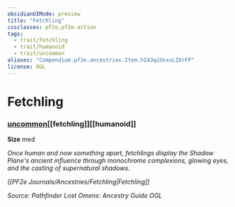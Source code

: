 ```yaml
---
obsidianUIMode: preview
title: "Fetchling"
cssclasses: pf2e,pf2e-action
tags:
  - trait/fetchling
  - trait/humanoid
  - trait/uncommon
aliases: "Compendium.pf2e.ancestries.Item.hIA3qiUsxvLZXrFP"
license: OGL
---
```

# Fetchling

### [uncommon](uncommon "Uncommon Rarity Trait")[[fetchling]][[humanoid]]



**Size** med


_Once human and now something apart, fetchlings display the Shadow Plane's ancient influence through monochrome complexions, glowing eyes, and the casting of supernatural shadows._

_[[PF2e Journals/Ancestries/Fetchling|Fetchling]]_

*Source: Pathfinder Lost Omens: Ancestry Guide*
*OGL*